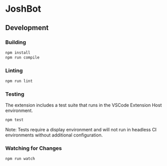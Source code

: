 # JoshBot 

## Development

### Building

```bash
npm install
npm run compile
```

### Linting

```bash
npm run lint
```

### Testing

The extension includes a test suite that runs in the VSCode Extension Host environment.

```bash
npm test
```

Note: Tests require a display environment and will not run in headless CI environments without additional configuration.

### Watching for Changes

```bash
npm run watch
```
